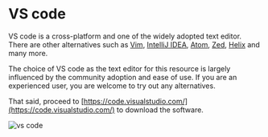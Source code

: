 # VS code

VS code is a cross-platform and one of the widely adopted text editor. There are
other alternatives such as [Vim](https://www.vim.org/),
[IntelliJ IDEA](https://www.jetbrains.com/idea/),
[Atom](https://atom-editor.cc/), [Zed](https://zed.dev/),
[Helix](https://helix-editor.com/) and many more.

The choice of VS code as the text editor for this resource is largely influenced
by the community adoption and ease of use. If you are an experienced user, you
are welcome to try out any alternatives.

That said, proceed to
[https://code.visualstudio.com/](https://code.visualstudio.com/) to download the
software.

![vs code](../../assets/vs-code.png)
